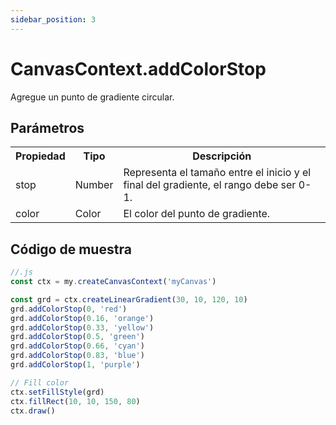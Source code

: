 ```yaml
---
sidebar_position: 3
---
```


# CanvasContext.addColorStop

Agregue un punto de gradiente circular.

## Parámetros
<table>
    <tr>
        <th>Propiedad</th>
        <th>Tipo</th>
        <th>Descripción</th>
    </tr>
     <tr>
        <td>stop</td>
        <td>Number</td>
        <td>Representa el tamaño entre el inicio y el final del gradiente, el rango debe ser 0-1.</td>
     </tr>
     <tr>
        <td>color</td>
        <td>Color</td>
        <td>El color del punto de gradiente.</td>
     </tr>
</table>

## Código de muestra

```js
//.js
const ctx = my.createCanvasContext('myCanvas')

const grd = ctx.createLinearGradient(30, 10, 120, 10)
grd.addColorStop(0, 'red')
grd.addColorStop(0.16, 'orange')
grd.addColorStop(0.33, 'yellow')
grd.addColorStop(0.5, 'green')
grd.addColorStop(0.66, 'cyan')
grd.addColorStop(0.83, 'blue')
grd.addColorStop(1, 'purple')

// Fill color
ctx.setFillStyle(grd)
ctx.fillRect(10, 10, 150, 80)
ctx.draw()
```